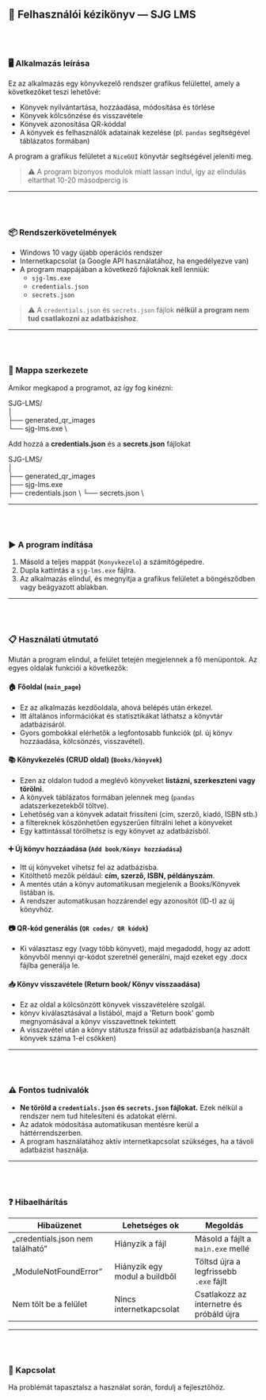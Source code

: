 ## 📘 Felhasználói kézikönyv — SJG LMS

<br/><br/>
### 🖥 Alkalmazás leírása
Ez az alkalmazás egy könyvkezelő rendszer grafikus felülettel, amely a következőket teszi lehetővé:

- Könyvek nyilvántartása, hozzáadása, módosítása és törlése  
- Könyvek kölcsönzése és visszavétele  
- Könyvek azonosítása QR-kóddal  
- A könyvek és felhasználók adatainak kezelése (pl. `pandas` segítségével táblázatos formában)

A program a grafikus felületet a `NiceGUI` könyvtár segítségével jeleníti meg.


> ⚠️ A program bizonyos modulok miatt lassan indul, így az elindulás eltarthat 10-20 másodpercig is


---

<br/><br/>
### 📦 Rendszerkövetelmények

- Windows 10 vagy újabb operációs rendszer
- Internetkapcsolat (a Google API használatához, ha engedélyezve van)
- A program mappájában a következő fájloknak kell lenniük:
  - `sjg-lms.exe`
  - `credentials.json`
  - `secrets.json`

> ⚠️ A `credentials.json` és `secrets.json` fájlok **nélkül a program nem tud csatlakozni az adatbázishoz**.

---
<br/><br/>
### 📁 Mappa szerkezete

Amikor megkapod a programot, az így fog kinézni:

SJG-LMS/ \
│ \
├── generated_qr_images \
└── sjg-lms.exe \

Add hozzá a **credentials.json** és a **secrets.json** fájlokat

SJG-LMS/ \
│ \
├── generated_qr_images \
├── sjg-lms.exe \
├── credentials.json \ 
└── secrets.json \ 


---

<br/><br/>
### ▶️ A program indítása

1. Másold a teljes mappát (`Konyvkezelo`) a számítógépedre.
2. Dupla kattintás a `sjg-lms.exe` fájlra.
3. Az alkalmazás elindul, és megnyitja a grafikus felületet a böngésződben vagy beágyazott ablakban.

---
<br/><br/>
### 📋 Használati útmutató

Miután a program elindul, a felület tetején megjelennek a fő menüpontok. Az egyes oldalak funkciói a következők:

#### 🏠 Főoldal (`main_page`)
- Ez az alkalmazás kezdőoldala, ahová belépés után érkezel.
- Itt általános információkat és statisztikákat láthatsz a könyvtár adatbázisáról.
- Gyors gombokkal elérhetők a legfontosabb funkciók (pl. új könyv hozzáadása, kölcsönzés, visszavétel).

#### 📚 Könyvkezelés (CRUD oldal) (`Books/könyvek`)
- Ezen az oldalon tudod a meglévő könyveket **listázni, szerkeszteni vagy törölni**.
- A könyvek táblázatos formában jelennek meg (`pandas` adatszerkezetekből töltve).
- Lehetőség van a könyvek adatait frissíteni (cím, szerző, kiadó, ISBN stb.)
- a filtereknek köszönhetően egyszerűen filtrálni lehet a könyveket
- Egy kattintással törölhetsz is egy könyvet az adatbázisból.

#### ➕ Új könyv hozzáadása (`Add book/Könyv hozzáadása`)
- Itt új könyveket vihetsz fel az adatbázisba.
- Kitölthető mezők például: **cím, szerző, ISBN, példányszám**.
- A mentés után a könyv automatikusan megjelenik a Books/Könyvek listában is.
- A rendszer automatikusan hozzárendel egy azonosítót (ID-t) az új könyvhöz.

#### 📷 QR-kód generálás (`QR codes/ QR kódok`)
- Ki választasz egy (vagy több könyvet), majd megadodd, hogy az adott könyvből mennyi qr-kódot szeretnél generálni, majd ezeket egy .docx fájlba generálja le.

#### 📥 Könyv visszavétele (Return book/ Könyv visszaadása)
- Ez az oldal a kölcsönzött könyvek visszavételére szolgál.
- könyv kiválasztásával a listából, majd a 'Return book' gomb megnyomásával a könyv visszavettnek tekintett
- A visszavétel után a könyv státusza frissül az adatbázisban(a használt könyvek száma 1-el csökken)

---
<br/><br/>

### ⚠️ Fontos tudnivalók

- **Ne töröld a `credentials.json` és `secrets.json` fájlokat.** Ezek nélkül a rendszer nem tud hitelesíteni és adatokat elérni.
- Az adatok módosítása automatikusan mentésre kerül a háttérrendszerben.
- A program használatához aktív internetkapcsolat szükséges, ha a távoli adatbázist használja.

---
<br/><br/>
### ❓ Hibaelhárítás

| Hibaüzenet                          | Lehetséges ok                             | Megoldás                                |
|------------------------------------|-------------------------------------------|------------------------------------------|
| „credentials.json nem található”   | Hiányzik a fájl                           | Másold a fájlt a `main.exe` mellé         |
| „ModuleNotFoundError”               | Hiányzik egy modul a buildből             | Töltsd újra a legfrissebb `.exe` fájlt    |
| Nem tölt be a felület               | Nincs internetkapcsolat                   | Csatlakozz az internetre és próbáld újra |

---
<br/><br/>
### 📧 Kapcsolat

Ha problémát tapasztalsz a használat során, fordulj a fejlesztőhöz.
